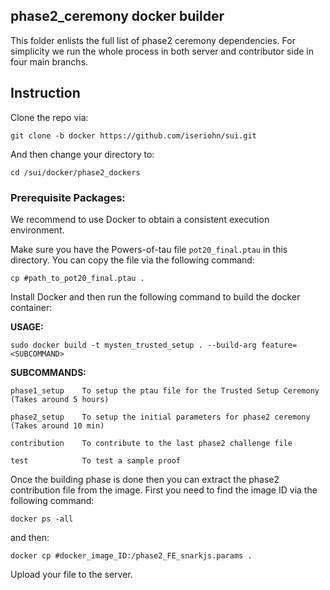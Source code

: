 ## phase2_ceremony docker builder

This folder enlists the full list of phase2 ceremony dependencies. For simplicity we run the whole process in both server and contributor side in four main branchs.

## Instruction
Clone the repo via:
```
git clone -b docker https://github.com/iseriohn/sui.git
```

And then change your directory to:
```
cd /sui/docker/phase2_dockers
```

### Prerequisite Packages:
We recommend to use Docker to obtain a consistent execution environment. 

Make sure you have the Powers-of-tau file `pot20_final.ptau` in this directory. You can copy the file via the following command:

```
cp #path_to_pot20_final.ptau .
```

Install Docker and then run the following command to build the docker container:

**USAGE:**
```
sudo docker build -t mysten_trusted_setup . --build-arg feature=<SUBCOMMAND>
```

**SUBCOMMANDS:**

    phase1_setup    To setup the ptau file for the Trusted Setup Ceremony (Takes around 5 hours)

    phase2_setup    To setup the initial parameters for phase2 ceremony (Takes around 10 min)

    contribution    To contribute to the last phase2 challenge file

    test            To test a sample proof



Once the building phase is done then you can extract the phase2 contribution file from the image. First you need to find the image ID via the following command:
```
docker ps -all
```
and then:
```
docker cp #docker_image_ID:/phase2_FE_snarkjs.params .
```

Upload your file to the server.